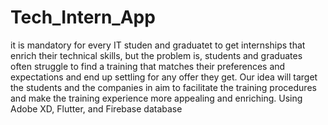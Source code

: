 # Tech_Intern_App
 it is mandatory for every IT studen and graduatet to get internships that enrich their technical skills, but the problem is, students and graduates often struggle to find a training that matches their preferences and expectations and end up settling for any offer they get. Our idea will target the students and the companies in aim to facilitate the training procedures and make the training experience more appealing and enriching.
Using Adobe XD, Flutter, and Firebase database
